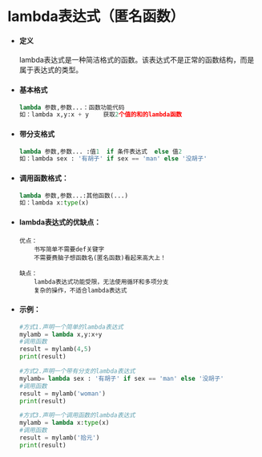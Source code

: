 lambda表达式（匿名函数）
===

* #### 定义
    lambda表达式是一种简洁格式的函数。该表达式不是正常的函数结构，而是属于表达式的类型。

* #### 基本格式
    ```py
    lambda 参数,参数...：函数功能代码
    如：lambda x,y:x + y    获取2个值的和的lambda函数
    ```

* #### 带分支格式
    ```py
    lambda 参数,参数... :值1  if 条件表达式  else 值2
    如：lambda sex : '有胡子' if sex == 'man' else '没胡子'
    ```

* #### 调用函数格式：
    ```py
    lambda 参数,参数...:其他函数(...)
    如：lambda x:type(x)
    ```

* #### lambda表达式的优缺点：

    ```
    优点：
        书写简单不需要def关键字
        不需要费脑子想函数名(匿名函数)看起来高大上！

    缺点：
        lambda表达式功能受限，无法使用循环和多项分支
        复杂的操作，不适合lambda表达式
    ```

* #### 示例：
    ```py
    #方式1.声明一个简单的lambda表达式
    mylamb = lambda x,y:x+y
    #调用函数
    result = mylamb(4,5)
    print(result)

    #方式2.声明一个带有分支的lambda表达式
    mylamb= lambda sex : '有胡子' if sex == 'man' else '没胡子'
    #调用函数
    result = mylamb('woman')
    print(result)

    #方式3.声明一个调用函数的lambda表达式
    mylamb = lambda x:type(x)
    #调用函数
    result = mylamb('拾元')
    print(result)
    ```



















